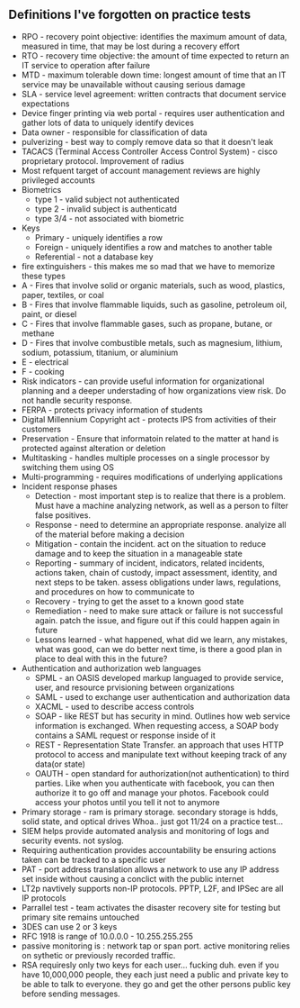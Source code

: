 ## Definitions I've forgotten on practice tests
* RPO - recovery point objective: identifies the maximum amount of data, measured in time, that may be lost during a recovery effort
* RTO - recovery time objective: the amount of time expected to return an IT service to operation after failure
* MTD - maximum tolerable down time: longest amount of time that an IT service may be unavailable without causing serious damage
* SLA - service level agreement: written contracts that document service expectations
* Device finger printing via web portal - requires user authentication and gather lots of data to uniquely identify devices
* Data owner - responsible for classification of data
* pulverizing - best way to comply remove data so that it doesn't leak 
* TACACS (Terminal Access Controller Access Control System)  - cisco proprietary protocol. Improvement of radius
* Most refquent target of account management reviews are highly privileged accounts
* Biometrics
  * type 1 - valid subject not authenticated
  * type 2 - invalid subject is authenticatd
  * type 3/4 - not associated with biometric
* Keys
  * Primary - uniquely identifies a row
  * Foreign - uniquely identifies a row and matches to another table
  * Referential - not a database key
 * fire extinguishers - this makes me so mad that we have to memorize these types
  * A - Fires that involve solid or organic materials, such as wood, plastics, paper, textiles, or coal
  * B - Fires that involve flammable liquids, such as gasoline, petroleum oil, paint, or diesel
  * C -  Fires that involve flammable gases, such as propane, butane, or methane
  * D - Fires that involve combustible metals, such as magnesium, lithium, sodium, potassium, titanium, or aluminium
  * E - electrical
  * F - cooking
* Risk indicators - can provide useful information for organizational planning and a deeper understading of how organizations view risk.  Do not handle security response.
* FERPA - protects privacy information of students
* Digital Millennium Copyright act - protects IPS from activities of their customers
* Preservation - Ensure that informatoin related to the matter at hand is protected against alteration or deletion
* Multitasking - handles multiple processes on a single processor by switching them using OS
* Multi-programming - requires modifications of underlying applications
* Incident response phases
  * Detection - most important step is to realize that there is a problem. Must have a machine analyzing network, as well as a person to filter false positives.
  * Response - need to determine an appropriate response. analyize all of the material before making a decision
  * Mitigation - contain the incident. act on the situation to reduce damage and to keep the situation in a manageable state
  * Reporting - summary of incident, indicators, related incidents, actions taken, chain of custody, impact assessment, identity, and next steps to be taken. assess obligations under laws, regulations, and procedures on how to communicate to
  * Recovery - trying to get the asset to a known good state
  * Remediation - need to make sure attack or failure is not successful again. patch the issue, and figure out if this could happen again in future
  * Lessons learned - what happened, what did we learn, any mistakes, what was good, can we do better next time, is there a good plan in place to deal with this in the future?
* Authentication and authorization web languages
  * SPML - an OASIS developed markup languaged to provide service, user, and resource prvisioning between organizations
  * SAML - used to exchange user authentication and authorization data
  * XACML - used to describe access controls
  * SOAP -  like REST but has security in mind. Outlines how web service information is exchanged. When requesting access, a SOAP body contains a SAML request or response inside of it
  * REST - Representation State Transfer. an approach that uses HTTP protocol to access and manipulate text without keeping track of any data(or state)
  * OAUTH - open standard for authorization(not authentication) to third parties. Like when you authenticate with facebook, you can then authorize it to go off and manage your photos. Facebook could access your photos until you tell it not to anymore
* Primary storage - ram is primary storage. secondary storage is hdds, solid state, and optical drives
Whoa.. just got 11/24 on a practice test... 
* SIEM helps provide automated analysis and monitoring of logs and security events.  not syslog.
* Requiring authentication provides accountability be ensuring actions taken can be tracked to a specific user
* PAT - port address translation allows a network to use any IP address set inside without causing a conclict with the public internet
* LT2p navtively supports non-IP protocols.  PPTP, L2F, and IPSec are all IP protocols
* Parrallel test - team activates the disaster recovery site for testing but primary site remains untouched
* 3DES can use 2 or 3 keys
* RFC 1918 is range of 10.0.0.0 - 10.255.255.255
* passive monitoring is : network tap or span port.  active monitoring relies on sythetic or previously recorded traffic.
* RSA requiresly only two keys for each user... fucking duh. even if you have 10,000,000 people, they each just need a public and private key to be able to talk to everyone.  they go and get the other persons public key before sending messages.


